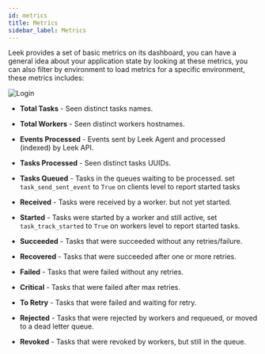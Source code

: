 ```yaml
---
id: metrics
title: Metrics
sidebar_label: Metrics
---
```


Leek provides a set of basic metrics on its dashboard, you can have a general idea about your application state by 
looking at these metrics, you can also filter by environment to load metrics for a specific environment, these metrics
includes:

![Login](/img/docs/metrics.png)

- **Total Tasks** - Seen distinct tasks names.

- **Total Workers** - Seen distinct workers hostnames.

- **Events Processed** - Events sent by Leek Agent and processed (indexed) by Leek API.

- **Tasks Processed** - Seen distinct tasks UUIDs.

- **Tasks Queued** - Tasks in the queues waiting to be processed. set `task_send_sent_event` to `True` on clients level 
to report started tasks

- **Received** - Tasks were received by a worker. but not yet started.

- **Started** - Tasks were started by a worker and still active, set `task_track_started` to `True` on workers level to 
report started tasks.

- **Succeeded** - Tasks that were succeeded without any retries/failure.

- **Recovered** - Tasks that were succeeded after one or more retries.

- **Failed** - Tasks that were failed without any retries.

- **Critical** - Tasks that were failed after max retries.

- **To Retry** - Tasks that were failed and waiting for retry.

- **Rejected** - Tasks that were rejected by workers and requeued, or moved to a dead letter queue.

- **Revoked** - Tasks that were revoked by workers, but still in the queue.
